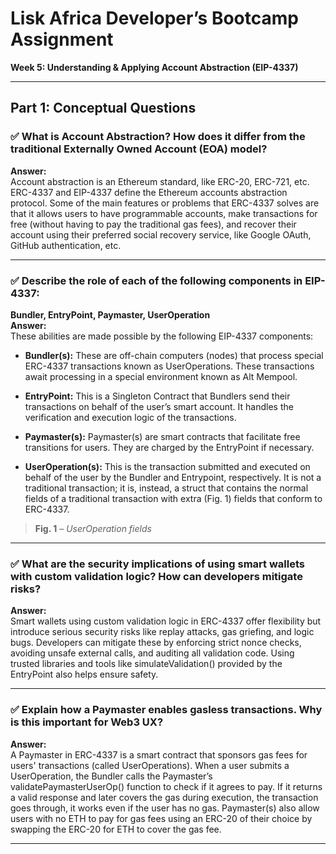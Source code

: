 # Lisk Africa Developer’s Bootcamp Assignment  
**Week 5: Understanding & Applying Account Abstraction (EIP-4337)**

---

## Part 1: Conceptual Questions

### ✅ What is Account Abstraction? How does it differ from the traditional Externally Owned Account (EOA) model?  
**Answer:**  
Account abstraction is an Ethereum standard, like ERC-20, ERC-721, etc. ERC-4337 and EIP-4337 define the Ethereum accounts abstraction protocol. Some of the main features or problems that ERC-4337 solves are that it allows users to have programmable accounts, make transactions for free (without having to pay the traditional gas fees), and recover their account using their preferred social recovery service, like Google OAuth, GitHub authentication, etc.

---

### ✅ Describe the role of each of the following components in EIP-4337:  
**Bundler, EntryPoint, Paymaster, UserOperation**  
**Answer:**  
These abilities are made possible by the following EIP-4337 components:

- **Bundler(s):** These are off-chain computers (nodes) that process special ERC-4337 transactions known as UserOperations. These transactions await processing in a special environment known as Alt Mempool.

- **EntryPoint:** This is a Singleton Contract that Bundlers send their transactions on behalf of the user’s smart account. It handles the verification and execution logic of the transactions.

- **Paymaster(s):** Paymaster(s) are smart contracts that facilitate free transitions for users. They are charged by the EntryPoint if necessary.

- **UserOperation(s):** This is the transaction submitted and executed on behalf of the user by the Bundler and Entrypoint, respectively. It is not a traditional transaction; it is, instead, a struct that contains the normal fields of a traditional transaction with extra (Fig. 1) fields that conform to ERC-4337.

> **Fig. 1** – *UserOperation fields*

---

### ✅ What are the security implications of using smart wallets with custom validation logic? How can developers mitigate risks?  
**Answer:**  
Smart wallets using custom validation logic in ERC-4337 offer flexibility but introduce serious security risks like replay attacks, gas griefing, and logic bugs. Developers can mitigate these by enforcing strict nonce checks, avoiding unsafe external calls, and auditing all validation code. Using trusted libraries and tools like simulateValidation() provided by the EntryPoint also helps ensure safety.

---

### ✅ Explain how a Paymaster enables gasless transactions. Why is this important for Web3 UX?  
**Answer:**  
A Paymaster in ERC-4337 is a smart contract that sponsors gas fees for users' transactions (called UserOperations). When a user submits a UserOperation, the Bundler calls the Paymaster’s validatePaymasterUserOp() function to check if it agrees to pay. If it returns a valid response and later covers the gas during execution, the transaction goes through, it works even if the user has no gas. Paymaster(s) also allow users with no ETH to pay for gas fees using an ERC-20 of their choice by swapping the ERC-20 for ETH to cover the gas fee.

---

